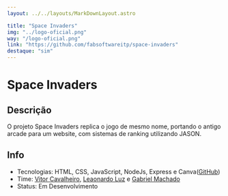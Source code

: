 ```yaml
---
layout: ../../layouts/MarkDownLayout.astro

title: "Space Invaders"
img: "../logo-oficial.png"
way: "/logo-oficial.png"
link: "https://github.com/fabsoftwareitp/space-invaders"
destaque: "sim"
---
```


# Space Invaders

## Descrição

O projeto Space Invaders replica o jogo de mesmo nome, portando o antigo arcade para um website, com
sistemas de ranking utilizando JASON.

## Info

- Tecnologias: HTML, CSS, JavaScript, NodeJs, Express e Canva([GitHub](https://github.com/fabsoftwareitp/space-invaders)) 
- Time: [Vitor Cavalheiro](/membros/vitor-cavalheiro), [Leaonardo Luz](/membros/leonardo-luz) e [Gabriel Machado](/membros/gabriel-machado)
- Status: Em Desenvolvimento